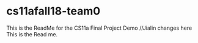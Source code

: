# cs11afall18-team0
This is the ReadMe for the CS11a Final Project Demo
//Jialin changes here
This is the Read me.
